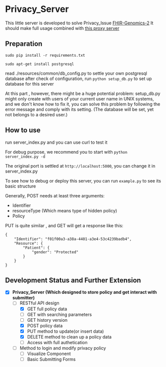 # Privacy_Server

This little server is developed to solve Privacy_Issue [FHIR-Genomics-2](https://github.com/chaiery/FHIR-Genomics-2)
It should make full usage combined with [this proxy server](https://github.com/Reimilia/Proxy_Server)


## Preparation

```sudo pip install -r requirements.txt```

```sudo apt-get install postgresql```

read ./resources/common/db_config.py to settle your own postgresql database
after check of configuration, run ```python setup_db.py``` to set up database for this server

At this part , however, there might be a huge potential problem: setup_db.py might only create
with users of your current user name in UNIX systems, and we don't know how to fix it, you can solve this problem by
following the error message and comply with its setting. (The database will be set, yet not belongs to a desired user.)


## How to use

run server_index.py and you can use curl to test it

For debug purpose, we recommend you to start with
```python server_index.py -d```

The original port is settled at ```http://localhost:5000```, you can change it in server_index.py

To see how to debug or deploy this server, you can run ```example.py``` to see its basic structure

Generally, POST needs at least three arguments:

*   Identifier
*   resourceType (Which means type of hidden policy)
*   Policy

PUT is quite similar , and GET will get a response like this:
```
{
    "Identifier": "f01f00a3-a38a-4401-a3e4-53c4239badb4", 
    "Resource": {
        "Patient": {
            "gender": "Protected"
        }
    }
}
```

## Development Status and Further Extension

- [x] **Privacy_Server (Which designed to store policy and get interact with submitter)**
    - [ ] RESTful API design
        - [x] GET full policy data
        - [ ] GET with searching parameters
        - [ ] GET history version
        - [x] POST policy data
        - [x] PUT method to update(or insert data)
        - [x] DELETE method to clean up a policy data
        - [ ] Access with full authetication

    - [ ] Method to login and modify privacy policy
        - [ ] Visualize Component
        - [ ] Basic Submitting Forms